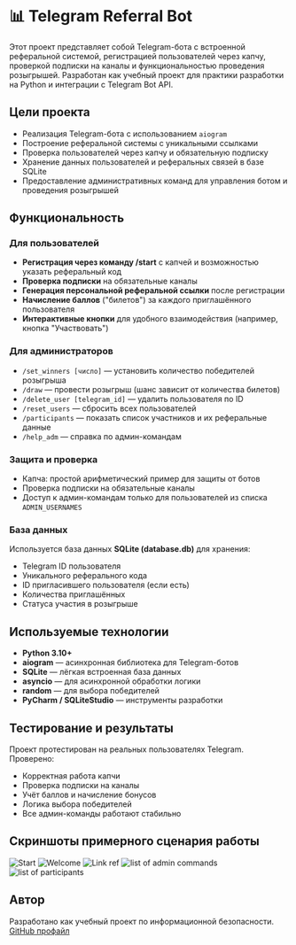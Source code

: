 # 📊 Telegram Referral Bot

Этот проект представляет собой Telegram-бота с встроенной реферальной системой, регистрацией пользователей через капчу, проверкой подписки на каналы и функциональностью проведения розыгрышей. Разработан как учебный проект для практики разработки на Python и интеграции с Telegram Bot API.

## Цели проекта

- Реализация Telegram-бота с использованием `aiogram`
- Построение реферальной системы с уникальными ссылками
- Проверка пользователей через капчу и обязательную подписку
- Хранение данных пользователей и реферальных связей в базе SQLite
- Предоставление административных команд для управления ботом и проведения розыгрышей

## Функциональность

### Для пользователей

- **Регистрация через команду /start** с капчей и возможностью указать реферальный код
- **Проверка подписки** на обязательные каналы
- **Генерация персональной реферальной ссылки** после регистрации
- **Начисление баллов** ("билетов") за каждого приглашённого пользователя
- **Интерактивные кнопки** для удобного взаимодействия (например, кнопка "Участвовать")

### Для администраторов

- `/set_winners [число]` — установить количество победителей розыгрыша
- `/draw` — провести розыгрыш (шанс зависит от количества билетов)
- `/delete_user [telegram_id]` — удалить пользователя по ID
- `/reset_users` — сбросить всех пользователей
- `/participants` — показать список участников и их реферальные данные
- `/help_adm` — справка по админ-командам

### Защита и проверка

- Капча: простой арифметический пример для защиты от ботов
- Проверка подписки на обязательные каналы
- Доступ к админ-командам только для пользователей из списка `ADMIN_USERNAMES`

### База данных

Используется база данных **SQLite (database.db)** для хранения:

- Telegram ID пользователя
- Уникального реферального кода
- ID пригласившего пользователя (если есть)
- Количества приглашённых
- Статуса участия в розыгрыше

## Используемые технологии

- **Python 3.10+**
- **aiogram** — асинхронная библиотека для Telegram-ботов
- **SQLite** — лёгкая встроенная база данных
- **asyncio** — для асинхронной обработки логики
- **random** — для выбора победителей
- **PyCharm / SQLiteStudio** — инструменты разработки

## Тестирование и результаты

Проект протестирован на реальных пользователях Telegram. Проверено:

- Корректная работа капчи
- Проверка подписки на каналы
- Учёт баллов и начисление бонусов
- Логика выбора победителей
- Все админ-команды работают стабильно

## Скриншоты примерного сценария работы
![Start](IMG/image1.png)
![Welcome](IMG/image2.png)
![Link ref](IMG/image3.png)
![list of admin commands](IMG/image4.png)
![list of participants](IMG/image5.png)

## Автор

Разработано как учебный проект по информационной безопасности.  
[GitHub профайл](https://github.com/CozlovschiNichita)
